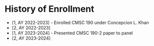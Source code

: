 # History of Enrollment
- [1, AY 2022-2023] - Enrolled CMSC 190 under Concepcion L. Khan
- [2, AY 2022-2023]
- [1, AY 2023-2024] - Presented CMSC 190-2 paper to panel
- [2, AY 2023-2024]
